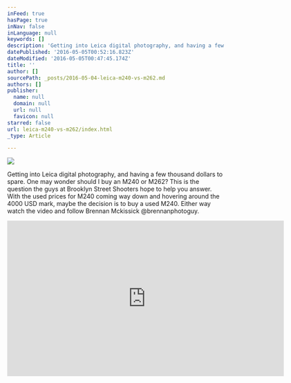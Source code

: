 ```yaml
---
inFeed: true
hasPage: true
inNav: false
inLanguage: null
keywords: []
description: 'Getting into Leica digital photography, and having a few thousand dollars to spare. One may wonder should I buy an M240 or M262? This is the question the guys at Brooklyn Street Shooters hope to help you answer. With the used prices for M240 coming way down and hovering around the 4000 USD mark, maybe the decision is to buy a used M240. Either way watch the video and follow Brennan Mckissick @brennanphotoguy.'
datePublished: '2016-05-05T00:52:16.823Z'
dateModified: '2016-05-05T00:47:45.174Z'
title: ''
author: []
sourcePath: _posts/2016-05-04-leica-m240-vs-m262.md
authors: []
publisher:
  name: null
  domain: null
  url: null
  favicon: null
starred: false
url: leica-m240-vs-m262/index.html
_type: Article

---
```

![](https://s3-us-west-2.amazonaws.com/the-grid-img/p/82895cb94d55778f2d54275a901b19fcbdc0aa2c.jpg)

Getting into Leica digital photography, and having a few thousand dollars to spare. One may wonder should I buy an M240 or M262? This is the question the guys at Brooklyn Street Shooters hope to help you answer. With the used prices for M240 coming way down and hovering around the 4000 USD mark, maybe the decision is to buy a used M240\. Either way watch the video and follow Brennan Mckissick @brennanphotoguy.

<iframe width="640" height="360" src="https://www.youtube.com/embed/WN8YNgU-Icc" frameborder="0" allowfullscreen="" style=""></iframe>